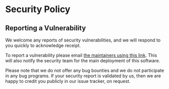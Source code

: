 
# Security Policy

## Reporting a Vulnerability

We welcome any reports of security vulnerabilities, and we will respond to you quickly to acknowledge receipt.

To report a vulnerability please email [the maintainers using this link](mailto:tom@compton.nu;openstreetmap-website@gravitystorm.co.uk;security@openstreetmap.org). This will also notify the security team for the main deployment of this software.

Please note that we do not offer any bug bounties and we do not participate in any bug programs. If your security report is validated by us, then we are happy to credit you publicly in our issue tracker, on request.
